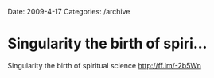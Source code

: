 Date: 2009-4-17
Categories: /archive

# Singularity the birth of spiri...

Singularity the birth of spiritual science <a href="http://ff.im/-2b5Wn" rel="nofollow">http://ff.im/-2b5Wn</a>
